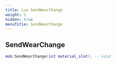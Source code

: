 ```yaml
---
title: Lua SendWearChange
weight: 1
hidden: true
menuTitle: SendWearChange
---
```

## SendWearChange
```lua
mob:SendWearChange(int material_slot); -- void
```
